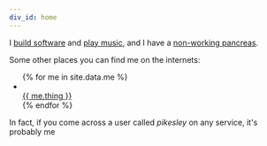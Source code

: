 ```yaml
---
div_id: home
---
```


I [build software](/projects) and [play music](//rawfunkmaharishi.uk), and I have a [non-working pancreas](//www.diabetes.org.uk/Guide-to-diabetes/What-is-diabetes/What-is-Type-1-diabetes/).

Some other places you can find me on the internets:

<ul id='me' class='row'>
{% for me in site.data.me %}
  <li class='col-md-4 col-xs-4'>
    <a href='//{% if me.url %}{{ me.url }}{% else %}{{ me.thing | downcase }}.com/pikesley{% endif %}'>
      <i class='fa fa-{% if me.fa %}{{ me.fa }}{% else %}{{ me.thing | downcase}}{% endif %}'></i>
      <br />
      {{ me.thing }}
    </a>
  </li>
{% endfor %}
</ul>

In fact, if you come across a user called _pikesley_ on any service, it's probably me

